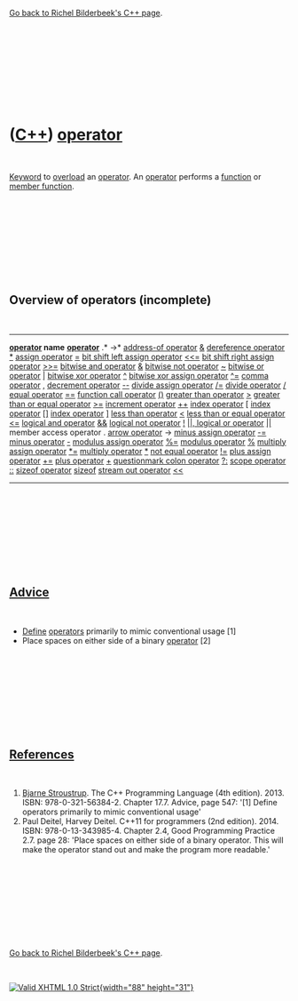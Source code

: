 

[Go back to Richel Bilderbeek's C++ page](Cpp.htm).

 

 

 

 

 

([C++](Cpp.htm)) [operator](CppOperator.htm)
============================================

 

[Keyword](CppKeyword.htm) to [overload](CppOverload.htm) an
[operator](CppOperator.htm). An [operator](CppOperator.htm) performs a
[function](CppFunction.htm) or [member function](CppMemberFunction.htm).

 

 

 

 

 

Overview of operators (incomplete)
----------------------------------

 

  ----------------------------------------------------------------------- -------------------------------------------------
  **[operator](CppOperator.htm) name**                                    **[operator](CppOperator.htm)**
                                                                          .\*
                                                                          -&gt;\*
  [address-of operator](CppOperatorAddressOf.htm)                         [&](CppOperatorAddressOf.htm)
  [dereference operator](CppOperatorDereference.htm)                      [\*](CppOperatorDereference.htm)
  [assign operator](CppOperatorAssign.htm)                                [=](CppOperatorAssign.htm)
  [bit shift left assign operator](CppOperatorBitShiftLeftAssign.htm)     [&lt;&lt;=](CppOperatorBitShiftLeftAssign.htm)
  [bit shift right assign operator](CppOperatorBitShiftRightAssign.htm)   [&gt;&gt;=](CppOperatorBitShiftRightAssign.htm)
  [bitwise and operator](CppOperatorBitwiseAnd.htm)                       [&](CppOperatorBitwiseAnd.htm)
  [bitwise not operator](CppOperatorBitwiseNot.htm)                       [\~](CppOperatorBitwiseNot.htm)
  [bitwise or operator](CppOperatorBitwiseOr.htm)                         [|](CppOperatorBitwiseOr.htm)
  [bitwise xor operator](CppOperatorBitwiseXor.htm)                       [\^](CppOperatorBitwiseXor.htm)
  [bitwise xor assign operator](CppOperatorBitwiseXorAssign.htm)          [\^=](CppOperatorBitwiseXorAssign.htm)
  [comma operator](CppOperatorComma.htm)                                  [,](CppOperatorComma.htm)
  [decrement operator](CppOperatorDecrement.htm)                          [--](CppOperatorDecrement.htm)
  [divide assign operator](CppOperatorDivideAssign.htm)                   [/=](CppOperatorDivideAssign.htm)
  [divide operator](CppOperatorDivide.htm)                                [/](CppOperatorDivide.htm)
  [equal operator](CppOperatorEqual.htm)                                  [==](CppOperatorEqual.htm)
  [function call operator](CppOperatorFunctionCall.htm)                   [()](CppOperatorFunctionCall.htm)
  [greater than operator](CppOperatorGreater.htm)                         [&gt;](CppOperatorGreater.htm)
  [greater than or equal operator](CppOperatorGreaterEqual.htm)           [&gt;=](CppOperatorGreaterEqual.htm)
  [increment operator](CppOperatorIncrement.htm)                          [++](CppOperatorIncrement.htm)
  [index operator](CppOperatorIndex.htm)                                  [\[](CppOperatorIndex.htm)
  [index operator](CppOperatorIndex.htm)                                  [\[\]](CppOperatorIndex.htm)
  [index operator](CppOperatorIndex.htm)                                  [\]](CppOperatorIndex.htm)
  [less than operator](CppOperatorLess.htm)                               [&lt;](CppOperatorLess.htm)
  [less than or equal operator](CppOperatorLessEqual.htm)                 [&lt;=](CppOperatorLessEqual.htm)
  [logical and operator](CppOperatorLogicalAnd.htm)                       [&&](CppOperatorLogicalAnd.htm)
  [logical not operator](CppOperatorLogicalNot.htm)                       [!](CppOperatorLogicalNot.htm)
  [||, logical or operator](CppOperatorLogicalOr.htm)                     [||](CppOperatorLogicalOr.htm)
  member access operator                                                  .
  [arrow operator](CppArrowOperator.htm)                                  -&gt;
  [minus assign operator](CppOperatorMinusAssign.htm)                     [-=](CppOperatorMinusAssign.htm)
  [minus operator](CppOperatorMinus.htm)                                  [-](CppOperatorMinus.htm)
  [modulus assign operator](CppOperatorModulusAssign.htm)                 [%=](CppOperatorModulusAssign.htm)
  [modulus operator](CppOperatorModulus.htm)                              [%](CppOperatorModulus.htm)
  [multiply assign operator](CppOperatorMultiplyAssign.htm)               [\*=](CppOperatorMultiplyAssign.htm)
  [multiply operator](CppOperatorMultiply.htm)                            [\*](CppOperatorMultiply.htm)
  [not equal operator](CppOperatorNotEqual.htm)                           [!=](CppOperatorNotEqual.htm)
  [plus assign operator](CppOperatorPlusAssign.htm)                       [+=](CppOperatorPlusAssign.htm)
  [plus operator](CppOperatorPlus.htm)                                    [+](CppOperatorPlus.htm)
  [questionmark colon operator](CppOperatorQuestionmarkColon.htm)         [?:](CppOperatorQuestionmarkColon.htm)
  [scope operator](CppOperatorScope.htm)                                  [::](CppOperatorScope.htm)
  [sizeof operator](CppSizeof.htm)                                        [sizeof](CppOperatorSizeof.htm)
  [stream out operator](CppOperatorStreamOut.htm)                         [&lt;&lt;](CppOperatorStreamOut.htm)
  ----------------------------------------------------------------------- -------------------------------------------------

 

 

 

 

 

[Advice](CppAdvice.htm)
-----------------------

 

-   [Define](CppDefinition.htm) [operators](CppOperator.htm) primarily
    to mimic conventional usage \[1\]
-   Place spaces on either side of a binary [operator](CppOperator.htm)
    \[2\]

 

 

 

 

 

[References](CppReferences.htm)
-------------------------------

 

1.  [Bjarne Stroustrup](CppBjarneStroustrup.htm). The C++ Programming
    Language (4th edition). 2013. ISBN: 978-0-321-56384-2. Chapter 17.7.
    Advice, page 547: '\[1\] Define operators primarily to mimic
    conventional usage'
2.  Paul Deitel, Harvey Deitel. C++11 for programmers (2nd edition).
    2014. ISBN: 978-0-13-343985-4. Chapter 2.4, Good Programming
    Practice 2.7. page 28: 'Place spaces on either side of a
    binary operator. This will make the operator stand out and make the
    program more readable.'

 

 

 

 

 

[Go back to Richel Bilderbeek's C++ page](Cpp.htm).



 

[![Valid XHTML 1.0 Strict](valid-xhtml10.png){width="88"
height="31"}](http://validator.w3.org/check?uri=referer)

